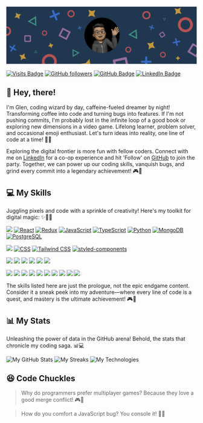 <!-- Banner -->

![Banner](./assets/banner.gif)

<!-- Badges -->

[![Visits Badge](https://badges.pufler.dev/visits/glenflorendo/glenflorendo?style=flat-square&logo=github&color=black&logoWidth=20)](https://github.com/glenflorendo/)
[![GitHub followers](https://img.shields.io/github/followers/glenflorendo?label=Follow&style=flat-square&logo=github&color=black&logoWidth=20)](https://github.com/glenflorendo?tab=followers)
[![GitHub Badge](https://img.shields.io/badge/GitHub-100000?style=flat-square&logo=github&logoColor=white&logoWidth=20)](https://github.com/glenflorendo/)
[![LinkedIn Badge](https://img.shields.io/badge/LinkedIn-Profile?style=flat-square&logo=linkedin&logoColor=white&color=0077b5&logoWidth=20)](https://www.linkedin.com/in/glenflorendo/)

<!-- About -->

## :wave: Hey, there!

I'm Glen, coding wizard by day, caffeine-fueled dreamer by night! Transforming coffee into code and turning bugs into features. If I'm not pushing commits, I'm probably lost in the infinite loop of a good book or exploring new dimensions in a video game. Lifelong learner, problem solver, and occasional emoji enthusiast. Let's turn ideas into reality, one line of code at a time! 🚀✨

Exploring the digital frontier is more fun with fellow coders. Connect with me on [LinkedIn](https://www.linkedin.com/in/glenflorendo) for a co-op experience and hit 'Follow' on [GitHub](https://github.com/glenflorendo/?tab=follow) to join the party. Together, we can power up our coding skills, vanquish bugs, and grind every commit into a legendary achievement! 🎮🌟

<!-- Skills -->

## 💻 My Skills

Juggling pixels and code with a sprinkle of creativity! Here's my toolkit for digital magic: ✨🧙‍♂️

![](https://img.shields.io/badge/Code-informational?style=flat&logoColor=white&color=37B6FF)
[![React](https://img.shields.io/badge/React-informational?style=flat&logo=react&logoColor=white&color=233851)](https://react.dev/)
[![Redux](https://img.shields.io/badge/Redux-informational?style=flat&logo=redux&logoColor=white&color=233851)](https://redux.js.org)
[![JavaScript](https://img.shields.io/badge/JavaScript-informational?style=flat&logo=javascript&logoColor=white&color=233851)](https://developer.mozilla.org/en-US/docs/Web/JavaScript)
[![TypeScript](https://img.shields.io/badge/TypeScript-informational?style=flat&logo=typescript&logoColor=white&color=233851)](https://www.typescriptlang.org)
[![Python](https://img.shields.io/badge/Python-informational?style=flat&logo=python&logoColor=white&color=233851)](https://www.python.org)
[![MongoDB](https://img.shields.io/badge/MongoDB-informational?style=flat&logo=mongodb&logoColor=white&color=233851)](https://www.mongodb.com)
[![PostgreSQL](https://img.shields.io/badge/PostgreSQL-informational?style=flat&logo=postgresql&logoColor=white&color=233851)](https://www.postgresql.org)

![](https://img.shields.io/badge/Style-informational?style=flat&logoColor=white&color=37B6FF)
[![CSS](https://img.shields.io/badge/CSS-informational?style=flat&logo=css3&logoColor=white&color=233851)](https://developer.mozilla.org/en-US/docs/Web/CSS)
[![Tailwind CSS](https://img.shields.io/badge/Tailwind%20CSS-informational?style=flat&logo=tailwind-css&logoColor=white&color=233851)](https://tailwindcss.com)
[![styled-components](https://img.shields.io/badge/styled%2D%2Dcomponents-informational?style=flat&logo=styledComponents&logoColor=white&color=233851)](https://styled-components.com)

![](https://img.shields.io/badge/Test-informational?style=flat&logoColor=white&color=37B6FF)
![](https://img.shields.io/badge/Jest-informational?style=flat&logo=jest&logoColor=white&color=233851)
![](https://img.shields.io/badge/ReactTestingLibrary-informational?style=flat&logo=Cypress&logoColor=white&color=233851)
![](https://img.shields.io/badge/Cypress-informational?style=flat&logo=Cypress&logoColor=white&color=233851)
![](https://img.shields.io/badge/Playwright-informational?style=flat&logo=Cypress&logoColor=white&color=233851)
![](https://img.shields.io/badge/Puppeteer-informational?style=flat&logo=Cypress&logoColor=white&color=233851)

![](https://img.shields.io/badge/Tools-informational?style=flat&logoColor=white&color=37B6FF)
![](https://img.shields.io/badge/Docker-informational?style=flat&logo=docker&logoColor=white&color=233851)
![](https://img.shields.io/badge/NGINX-informational?style=flat&logo=nginx&logoColor=white&color=233851)
![](https://img.shields.io/badge/Netlify-informational?style=flat&logo=netlify&logoColor=white&color=233851)
![](https://img.shields.io/badge/Actions-informational?style=flat&logo=github-actions&logoColor=white&color=233851)
![](https://img.shields.io/badge/NPM-informational?style=flat&logo=npm&logoColor=white&color=233851)
![](https://img.shields.io/badge/Postman-informational?style=flat&logo=Postman&logoColor=white&color=233851)
![](https://img.shields.io/badge/GitHub-informational?style=flat&logo=GitHub&logoColor=white&color=233851)
![](https://img.shields.io/badge/GitLab-informational?style=flat&logo=GitLab&logoColor=white&color=233851)
![](https://img.shields.io/badge/Jira-informational?style=flat&logo=Jira-Software&logoColor=white&color=233851)

The skills listed here are just the prologue, not the epic endgame content. Consider it a sneak peek into my adventure—where every line of code is a quest, and mastery is the ultimate achievement! 🎮🌌

<!-- Stats -->

## 📊 My Stats

Unleashing the power of data in the GitHub arena! Behold, the stats that chronicle my coding saga. 📊💻

<img alt="My GitHub Stats" src="https://github-readme-stats.vercel.app/api?username=glenflorendo&bg_color=223751&title_color=FFFFFF&text_color=FFFFFF&icon_color=36B6FF&show_icons=true&include_all_commits=true&show=reviews&hide=stars,contribs&rank_icon=github&card_width=500&custom_title=GitHub Stats" />

<img alt="My Streaks" src="https://streak-stats.demolab.com?user=glenflorendo&mode=weekly&background=223751&ring=36B6FF&currStreakNum=FFFFFF&sideNums=FFFFFF&currStreakLabel=FFFFFF&sideLabels=FFFFFF&dates=FFFFFF&card_width=500">

<img alt="My Technologies" src="https://github-readme-stats.vercel.app/api/top-langs/?username=glenflorendo&bg_color=223751&title_color=FFFFFF&text_color=FFFFFF&icon_color=36B6FF&layout=compact&hide_progress=true&card_width=500&custom_title=Technologies" />

<!-- Fun -->

## 😆 Code Chuckles

> Why do programmers prefer multiplayer games? Because they love a good merge conflict! 🎮🤝

> How do you comfort a JavaScript bug? You console it! 🤝🐞
